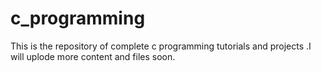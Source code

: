 # c_programming
This is the repository of complete c programming tutorials and projects .I will uplode more content and files soon.

